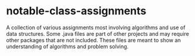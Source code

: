 # notable-class-assignments
A collection of various assignments most involving algorithms and use of data structures.
Some .java files are part of other projects and may require other packages that are not included. 
These files are meant to show an understanding of algorithms and problem solving.
